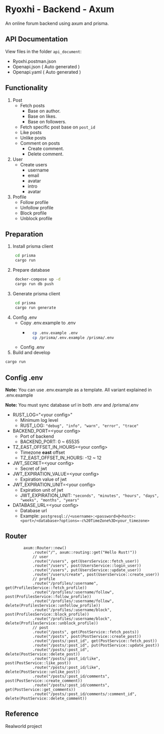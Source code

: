 # Ryoxhi - Backend - Axum
An online forum backend using axum and prisma.

## API Documentation

View files in the folder `api_document`:

- Ryoxhi.postman.json
- Openapi.json ( Auto generated )
- Openapi.yaml  ( Auto generated )

## Functionality

1. Post
   - Fetch posts
     - Base on author.
     - Base on likes.
     - Base on followers.
   - Fetch specific post base on `post_id`
   - Like posts
   - Unlike posts
   - Comment on posts
     - Create comment.
     - Delete comment.
2. User
   - Create users
     - username
     - email
     - avatar
     - intro
     - avatar
3. Profile
   - Follow profile
   - Unfollow profile
   - Block profile
   - Unblock profile

## Preparation
1. Install prisma client
   ```bash
    cd prisma
    cargo run
   ```
2. Prepare database
   ```bash
    docker-compose up -d
    cargo run db push
   ```
3. Generate prisma client
   ```bash
    cd prisma
    cargo run generate
   ```
4. Config .env
   - Copy .env.example to .env
     - ```bash
         cp .env.example .env
         cp /prisma/.env.example /prisma/.env
         ```
   - Config .env
5. Build and develop
```bash
cargo run
```

## Config .env
__Note:__ You can use .env.example as a template. All variant explained in .env.example

__Note:__ You must sync database url in both .env and /prisma/.env 

- RUST_LOG="\<your config\>"
  - Minimum log level
  - RUST_LOG: `"debug", "info", "warn", "error", "trace"`
- BACKEND_PORT=\<your config\>
  - Port of backend
  - BACKEND_PORT: 0 ~ 65535
- TZ_EAST_OFFSET_IN_HOURS=\<your config\>
  - Timezone __east__ offset 
  - TZ_EAST_OFFSET_IN_HOURS: -12 ~ 12
- JWT_SECRET=\<your config\>
  - Secret of jwt
- JWT_EXPIRATION_VALUE=\<your config\>
  - Expiration value of jwt
- JWT_EXPIRATION_UNIT=\<your config\>
  - Expiration unit of jwt
  - JWT_EXPIRATION_UNIT: `"seconds", "minutes", "hours", "days", "weeks", "months", "years"`
- DATABASE_URL=\<your config\>
  - Database url
  - Example: `postgresql://<username>:<password>@<host>:<port>/<database>?options=-c%20TimeZone%3D<your_timezone>`

## Router

```
        axum::Router::new()
            .route("/", axum::routing::get("Hello Rust!"))
            // user
            .route("/users", get(UsersService::fetch_user))
            .route("/users", post(UsersService::login_user))
            .route("/users", put(UsersService::update_user))
            .route("/users/create", post(UsersService::create_user))
            // profile
            .route("/profiles/:username", get(ProfilesService::fetch_profile))
            .route("/profiles/:username/follow", post(ProfilesService::follow_profile))
            .route("/profiles/:username/follow", delete(ProfilesService::unfollow_profile))
            .route("/profiles/:username/block", post(ProfilesService::block_profile))
            .route("/profiles/:username/block", delete(ProfilesService::unblock_profile))
            // post
            .route("/posts", get(PostService::fetch_posts))
            .route("/posts", post(PostService::create_post))
            .route("/posts/:post_id", get(PostService::fetch_post))
            .route("/posts/:post_id", put(PostService::update_post))
            .route("/posts/:post_id", delete(PostService::delete_post))
            .route("/posts/:post_id/like", post(PostService::like_post))
            .route("/posts/:post_id/like", delete(PostService::unlike_post))
            .route("/posts/:post_id/comments", post(PostService::create_comment))
            .route("/posts/:post_id/comments", get(PostService::get_comments))
            .route("/posts/:post_id/comments/:comment_id", delete(PostService::delete_comment))
```

## Reference

Realworld project
